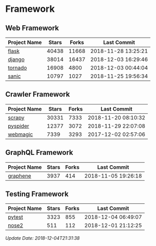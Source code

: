 # Framework

## Web Framework

| Project Name | Stars | Forks | Last Commit |
| ------------ | ----- | ----- | ----------- |
| [flask](https://github.com/pallets/flask) | 40438 | 11668 | 2018-11-28 13:25:21 |
| [django](https://github.com/django/django) | 38014 | 16437 | 2018-12-03 16:29:46 |
| [tornado](https://github.com/tornadoweb/tornado) | 16908 | 4800 | 2018-12-03 00:44:04 |
| [sanic](https://github.com/huge-success/sanic) | 10797 | 1027 | 2018-11-25 19:56:34 |

## Crawler Framework

| Project Name | Stars | Forks | Last Commit |
| ------------ | ----- | ----- | ----------- |
| [scrapy](https://github.com/scrapy/scrapy) | 30331 | 7333 | 2018-11-20 08:10:32 |
| [pyspider](https://github.com/binux/pyspider) | 12377 | 3072 | 2018-11-29 22:07:08 |
| [webmagic](https://github.com/code4craft/webmagic) | 7339 | 3293 | 2017-12-02 02:57:06 |

## GraphQL Framework

| Project Name | Stars | Forks | Last Commit |
| ------------ | ----- | ----- | ----------- |
| [graphene](https://github.com/graphql-python/graphene) | 3937 | 414 | 2018-11-05 19:26:18 |

## Testing Framework

| Project Name | Stars | Forks | Last Commit |
| ------------ | ----- | ----- | ----------- |
| [pytest](https://github.com/pytest-dev/pytest) | 3323 | 855 | 2018-12-04 06:49:07 |
| [nose2](https://github.com/nose-devs/nose2) | 511 | 112 | 2018-12-01 21:12:25 |

*Update Date: 2018-12-04T21:31:38*